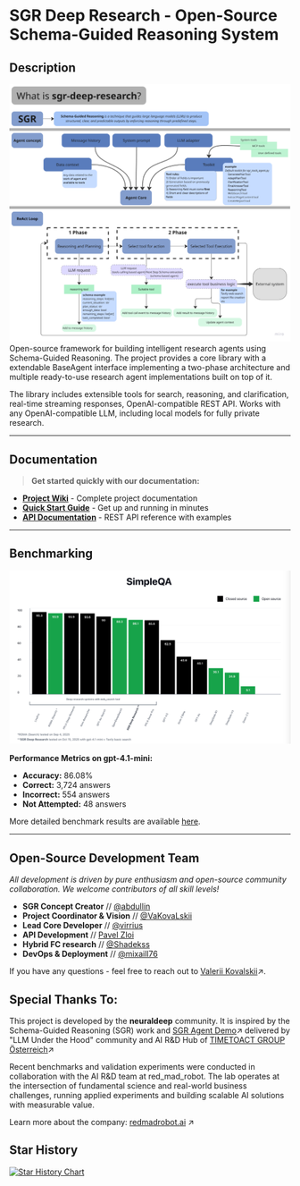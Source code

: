 # SGR Deep Research - Open-Source Schema-Guided Reasoning System

## Description

![SGR Concept Architecture](docs/sgr_concept.png)
Open-source framework for building intelligent research agents using Schema-Guided Reasoning. The project provides a core library with a extendable BaseAgent interface implementing a two-phase architecture and multiple ready-to-use research agent implementations built on top of it.

The library includes extensible tools for search, reasoning, and clarification, real-time streaming responses, OpenAI-compatible REST API. Works with any OpenAI-compatible LLM, including local models for fully private research.

______________________________________________________________________

## Documentation

> **Get started quickly with our documentation:**

- **[Project Wiki](https://github.com/vamplabAI/sgr-deep-research/wiki)** - Complete project documentation
- **[Quick Start Guide](https://github.com/vamplabAI/sgr-deep-research/wiki/SGR-Quick-Start)** - Get up and running in minutes
- **[API Documentation](https://github.com/vamplabAI/sgr-deep-research/wiki/SGR-Description-API)** - REST API reference with examples

______________________________________________________________________

## Benchmarking

![SimpleQA Benchmark Comparison](docs/simpleqa_benchmark_comparison.png)

**Performance Metrics on gpt-4.1-mini:**

- **Accuracy:** 86.08%
- **Correct:** 3,724 answers
- **Incorrect:** 554 answers
- **Not Attempted:** 48 answers

More detailed benchmark results are available [here](benchmark/simpleqa_benchmark_results.md).

______________________________________________________________________

## Open-Source Development Team

*All development is driven by pure enthusiasm and open-source community collaboration. We welcome contributors of all skill levels!*

- **SGR Concept Creator** // [@abdullin](https://t.me/llm_under_hood)
- **Project Coordinator & Vision** // [@VaKovaLskii](https://t.me/neuraldeep)
- **Lead Core Developer** // [@virrius](https://t.me/virrius_tech)
- **API Development** // [Pavel Zloi](https://t.me/evilfreelancer)
- **Hybrid FC research** // [@Shadekss](https://t.me/Shadekss)
- **DevOps & Deployment** // [@mixaill76](https://t.me/mixaill76)

If you have any questions - feel free to reach out to [Valerii Kovalskii](https://www.linkedin.com/in/vakovalskii/)↗️.

## Special Thanks To:

This project is developed by the **neuraldeep** community. It is inspired by the Schema-Guided Reasoning (SGR) work and [SGR Agent Demo](https://abdullin.com/schema-guided-reasoning/demo)↗️ delivered by "LLM Under the Hood" community and AI R&D Hub of [TIMETOACT GROUP Österreich](https://www.timetoact-group.at)↗️

Recent benchmarks and validation experiments were conducted in collaboration with the AI R&D team at red_mad_robot. The lab operates at the intersection of fundamental science and real-world business challenges, running applied experiments and building scalable AI solutions with measurable value.

Learn more about the company: [redmadrobot.ai](https://redmadrobot.ai/) ↗️


## Star History

[![Star History Chart](https://api.star-history.com/svg?repos=vamplabAI/sgr-deep-research&type=Date)](https://star-history.com/#vamplabAI/sgr-deep-research&Date)

